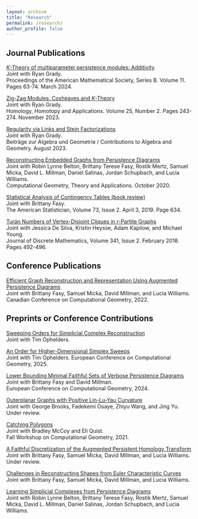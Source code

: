 ```yaml
---
layout: archive
title: "Research"
permalink: /research/
author_profile: false
---
```


## Journal Publications
[$K$-Theory of multiparameter persistence modules:
Additivity](https://www.ams.org/journals/bproc/2024-11-06/S2330-1511-2024-00208-7/)
\
Joint with Ryan Grady. \
Proceedings of the American Mathematical Society, Series B. Volume 11. Pages 63-74. March 2024.

[Zig-Zag Modules: Cosheaves and
$K$-Theory](https://www.intlpress.com/site/pub/pages/journals/items/hha/content/vols/0025/0002/a011/index.php) \
Joint with Ryan Grady. \
Homology, Homotopy and Applications. Volume 25, Number 2. Pages 243-274. November 2023.

[Regularity via Links and Stein Factorizations](https://link.springer.com/article/10.1007/s13366-023-00713-y) \
Joint with Ryan Grady. \
Beiträge zur Algebra und Geometrie / Contributions to Algebra and Geometry.
August 2023.

[Reconstructing Embedded Graphs from Persistence Diagrams](https://www.sciencedirect.com/science/article/pii/S0925772120300523) \
Joint with Robin Lynne Belton, Brittany Terese Fasy, Rostik Mertz, Samuel Micka,
David L. Millman, Daniel Salinas, Jordan Schupbach, and Lucia
Williams. \
Computational Geometry, Theory and Applications. October 2020.

[Statistical Analysis of Contingency
Tables (book review)](https://www.tandfonline.com/doi/full/10.1080/00031305.2019.1571848) \
Joint with Brittany Fasy. \
The American Statistician, Volume 73, Issue 2. April 3, 2019. Page 634.

[Turán Numbers of Vertex-Disjoint Cliques in r-Partite
Graphs](https://www.sciencedirect.com/science/article/pii/S0012365X17303266) \
Joint with Jessica De Silva, Kristin Heysse, Adam Kapilow, and
Michael Young. \
Journal of Discrete Mathematics, Volume 341, Issue 2. February 2018. Pages
492-496.

## Conference Publications 
[Efficient Graph Reconstruction and Representation Using Augmented Persistence Diagrams](https://www.torontomu.ca/content/dam/canadian-conference-computational-geometry-2022/papers/CCCG2022_paper_49.pdf) \
Joint with Brittany Fasy, Samuel Micka, David Millman, and Lucia Williams. \
Canadian Conference on Computational Geometry, 2022.

## Preprints or Conference Contributions
[Sweeping Orders for Simplicial Complex Reconstruction](https://arxiv.org/pdf/2501.01901) \
Joint with Tim Ophelders. 

[An Order for Higher-Dimensional Simplex Sweeps]() \
Joint with Tim Ophelders. 
European Conference on Computational Geometry, 2025.

[Lower Bounding Minimal Faithful Sets of Verbose Persistence Diagrams](https://eurocg2024.math.uoi.gr/data/uploads/paper_28.pdf) \
Joint with Brittany Fasy and David Millman. \
European Conference on Computational Geometry, 2024.

[Outerplanar Graphs with Positive Lin-Lu-Yau Curvature](https://arxiv.org/pdf/2403.04110.pdf) \
Joint with George Brooks, Fadekemi Osaye, Zhiyu Wang, and Jing Yu. \
Under review.

[Catching Polygons](https://arxiv.org/abs/2201.01286) \
Joint with Bradley McCoy and Eli Quist. \
Fall Workshop on Computational Geometry, 2021.


[A Faithful Discretization of the Augmented Persistent Homology
Transform](https://arxiv.org/abs/1912.12759) \
Joint with Brittany Fasy, Samuel Micka, David Millman, and Lucia Williams. \
Under review.

[Challenges in Reconstructing Shapes from Euler Characteristic
Curves](https://arxiv.org/abs/1811.11337) \
Joint with Brittany Fasy, Samuel Micka, David Millman, and Lucia Williams.

[Learning Simplicial Complexes from Persistence
Diagrams](https://arxiv.org/abs/1805.10716) \
Joint with Robin Lynne Belton, Brittany Terese Fasy, Rostik Mertz, Samuel Micka,
David L. Millman, Daniel Salinas, Jordan Schupbach, and Lucia
Williams.
